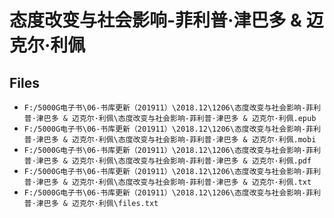 # 态度改变与社会影响-菲利普·津巴多 & 迈克尔·利佩

## Files

- `F:/5000G电子书\06-书库更新（201911）\2018.12\1206\态度改变与社会影响-菲利普·津巴多 & 迈克尔·利佩\态度改变与社会影响-菲利普·津巴多 & 迈克尔·利佩.epub`
- `F:/5000G电子书\06-书库更新（201911）\2018.12\1206\态度改变与社会影响-菲利普·津巴多 & 迈克尔·利佩\态度改变与社会影响-菲利普·津巴多 & 迈克尔·利佩.mobi`
- `F:/5000G电子书\06-书库更新（201911）\2018.12\1206\态度改变与社会影响-菲利普·津巴多 & 迈克尔·利佩\态度改变与社会影响-菲利普·津巴多 & 迈克尔·利佩.pdf`
- `F:/5000G电子书\06-书库更新（201911）\2018.12\1206\态度改变与社会影响-菲利普·津巴多 & 迈克尔·利佩\态度改变与社会影响-菲利普·津巴多 & 迈克尔·利佩.txt`
- `F:/5000G电子书\06-书库更新（201911）\2018.12\1206\态度改变与社会影响-菲利普·津巴多 & 迈克尔·利佩\files.txt`
